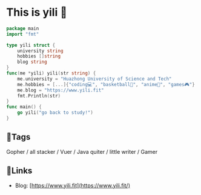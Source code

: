 # This is yili 👋


```go
package main
import "fmt"

type yili struct {
    university string
    hobbies []string
    blog string
}
func(me *yili) yili(str string) {
    me.university = "Huazhong University of Science and Tech"
    me.hobbies = [...]{"coding💻", "basketball🏀", "anime🙈", "games🎮"}
    me.blog = "https://www.yili.fit"
    fmt.Println(str)
}
func main() {
    go yili("go back to study!")
}
```

## 🌝Tags
Gopher / all stacker / Vuer / Java quiter / little writer / Gamer

## 🔗Links

- Blog: [https://www.yili.fit](https://www.yili.fit/)
